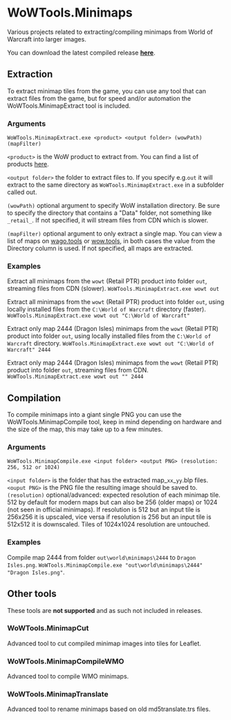 # WoWTools.Minimaps
Various projects related to extracting/compiling minimaps from World of Warcraft into larger images.

You can download the latest compiled release __[here](https://github.com/Marlamin/WoWTools.Minimaps/releases)__.

## Extraction
To extract minimap tiles from the game, you can use any tool that can extract files from the game, but for speed and/or automation the WoWTools.MinimapExtract tool is included. 
### Arguments
`WoWTools.MinimapExtract.exe <product> <output folder> (wowPath) (mapFilter)`

`<product>` is the WoW product to extract from. You can find a list of products [here](https://wowdev.wiki/TACT#Products).

`<output folder>` the folder to extract files to. If you specify e.g.`out` it will extract to the same directory as `WoWTools.MinimapExtract.exe` in a subfolder called out.

`(wowPath)` optional argument to specify WoW installation directory. Be sure to specify the directory that contains a "Data" folder, not something like `_retail_`. If not specified, it will stream files from CDN which is slower.

`(mapFilter)` optional argument to only extract a single map. You can view a list of maps on [wago.tools](https://wago.tools/db2/Map) or [wow.tools](https://wow.tools/dbc/?dbc=map), in both cases the value from the Directory column is used. If not specified, all maps are extracted.

### Examples
Extract all minimaps from the `wowt` (Retail PTR) product into folder `out`, streaming files from CDN (slower).
```WoWTools.MinimapExtract.exe wowt out```

Extract all minimaps from the `wowt` (Retail PTR) product into folder `out`, using locally installed files from the `C:\World of Warcraft` directory (faster).
```WoWTools.MinimapExtract.exe wowt out "C:\World of Warcraft"```

Extract only map 2444 (Dragon Isles) minimaps from the `wowt` (Retail PTR) product into folder `out`, using locally installed files from the `C:\World of Warcraft` directory.
```WoWTools.MinimapExtract.exe wowt out "C:\World of Warcraft" 2444```

Extract only map 2444 (Dragon Isles) minimaps from the `wowt` (Retail PTR) product into folder `out`, streaming files from CDN.
```WoWTools.MinimapExtract.exe wowt out "" 2444```
## Compilation
To compile minimaps into a giant single PNG you can use the WoWTools.MinimapCompile tool, keep in mind depending on hardware and the size of the map, this may take up to a few minutes.
### Arguments
`WoWTools.MinimapCompile.exe <input folder> <output PNG> (resolution: 256, 512 or 1024)`

`<input folder>` is the folder that has the extracted map_`xx`_`yy`.blp files. 
`<ouput PNG>` is the PNG file the resulting image should be saved to.
`(resolution)` optional/advanced: expected resolution of each minimap tile. 512 by default for modern maps but can also be 256 (older maps) or 1024 (not seen in official minimaps). If resolution is 512 but an input tile is 256x256 it is upscaled, vice versa if resolution is 256 but an input tile is 512x512 it is downscaled. Tiles of 1024x1024 resolution are untouched.

### Examples
Compile map 2444 from folder `out\world\minimaps\2444` to `Dragon Isles.png`.
`WoWTools.MinimapCompile.exe "out\world\minimaps\2444" "Dragon Isles.png"`.

## Other tools
These tools are __not supported__ and as such not included in releases.
### WoWTools.MinimapCut
Advanced tool to cut compiled minimap images into tiles for Leaflet.
### WoWTools.MinimapCompileWMO
Advanced tool to compile WMO minimaps.
### WoWTools.MinimapTranslate
Advanced tool to rename minimaps based on old md5translate.trs files.